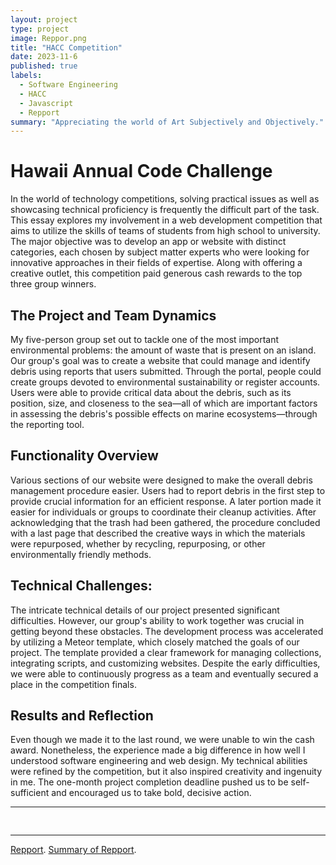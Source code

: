 ```yaml
---
layout: project
type: project
image: Reppor.png
title: "HACC Competition"
date: 2023-11-6
published: true
labels:
  - Software Engineering
  - HACC
  - Javascript
  - Repport
summary: "Appreciating the world of Art Subjectively and Objectively."
---
```


# Hawaii Annual Code Challenge

In the world of technology competitions, solving practical issues as well as showcasing technical proficiency is frequently the difficult part of the task. This essay explores my involvement in a web development competition that aims to utilize the skills of teams of students from high school to university. The major objective was to develop an app or website with distinct categories, each chosen by subject matter experts who were looking for innovative approaches in their fields of expertise. Along with offering a creative outlet, this competition paid generous cash rewards to the top three group winners.

## The Project and Team Dynamics

My five-person group set out to tackle one of the most important environmental problems: the amount of waste that is present on an island. Our group's goal was to create a website that could manage and identify debris using reports that users submitted. Through the portal, people could create groups devoted to environmental sustainability or register accounts. Users were able to provide critical data about the debris, such as its position, size, and closeness to the sea—all of which are important factors in assessing the debris's possible effects on marine ecosystems—through the reporting tool.

## Functionality Overview

Various sections of our website were designed to make the overall debris management procedure easier. Users had to report debris in the first step to provide crucial information for an efficient response. A later portion made it easier for individuals or groups to coordinate their cleanup activities. After acknowledging that the trash had been gathered, the procedure concluded with a last page that described the creative ways in which the materials were repurposed, whether by recycling, repurposing, or other environmentally friendly methods.

## Technical Challenges:

The intricate technical details of our project presented significant difficulties. However, our group's ability to work together was crucial in getting beyond these obstacles. The development process was accelerated by utilizing a Meteor template, which closely matched the goals of our project. The template provided a clear framework for managing collections, integrating scripts, and customizing websites. Despite the early difficulties, we were able to continuously progress as a team and eventually secured a place in the competition finals.

## Results and Reflection

Even though we made it to the last round, we were unable to win the cash award. Nonetheless, the experience made a big difference in how well I understood software engineering and web design. My technical abilities were refined by the competition, but it also inspired creativity and ingenuity in me. The one-month project completion deadline pushed us to be self-sufficient and encouraged us to take bold, decisive action.




<hr>

<pre>

</pre>

<hr>

 [Repport](https://repport.online/).
 [Summary of Repport](https://phobs-co.github.io/).
